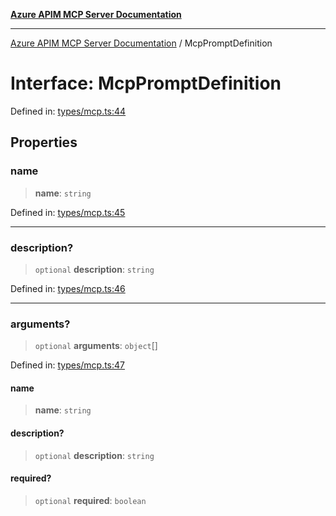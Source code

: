[**Azure APIM MCP Server Documentation**](../README.md)

***

[Azure APIM MCP Server Documentation](../globals.md) / McpPromptDefinition

# Interface: McpPromptDefinition

Defined in: [types/mcp.ts:44](https://github.com/dviana78/test-mcp-repo/blob/main/src/types/mcp.ts#L44)

## Properties

### name

> **name**: `string`

Defined in: [types/mcp.ts:45](https://github.com/dviana78/test-mcp-repo/blob/main/src/types/mcp.ts#L45)

***

### description?

> `optional` **description**: `string`

Defined in: [types/mcp.ts:46](https://github.com/dviana78/test-mcp-repo/blob/main/src/types/mcp.ts#L46)

***

### arguments?

> `optional` **arguments**: `object`[]

Defined in: [types/mcp.ts:47](https://github.com/dviana78/test-mcp-repo/blob/main/src/types/mcp.ts#L47)

#### name

> **name**: `string`

#### description?

> `optional` **description**: `string`

#### required?

> `optional` **required**: `boolean`

